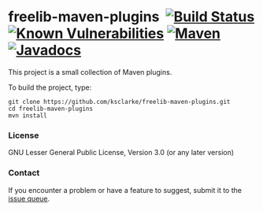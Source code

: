 # freelib-maven-plugins &nbsp;[![Build Status](https://travis-ci.org/ksclarke/freelib-maven-plugins.png?branch=main)](https://travis-ci.org/ksclarke/freelib-maven-plugins) [![Known Vulnerabilities](https://snyk.io/test/github/ksclarke/freelib-maven-plugins/badge.svg?targetFile=pom.xml)](https://snyk.io/test/github/ksclarke/freelib-maven-plugins) [![Maven](https://img.shields.io/maven-metadata/v/http/central.maven.org/maven2/info/freelibrary/freelib-maven-plugins/maven-metadata.xml.svg?colorB=brightgreen)](http://mvnrepository.com/artifact/info.freelibrary/freelib-maven-plugins) [![Javadocs](http://javadoc.io/badge/info.freelibrary/freelib-maven-plugins.svg)](http://projects.freelibrary.info/freelib-maven-plugins/javadocs.html)

This project is a small collection of Maven plugins.

To build the project, type:

    git clone https://github.com/ksclarke/freelib-maven-plugins.git
    cd freelib-maven-plugins
    mvn install

### License

GNU Lesser General Public License, Version 3.0 (or any later version)

### Contact

If you encounter a problem or have a feature to suggest, submit it to the [issue queue](https://github.com/ksclarke/freelib-maven-plugins/issues 
"GitHub Issues Queue").
